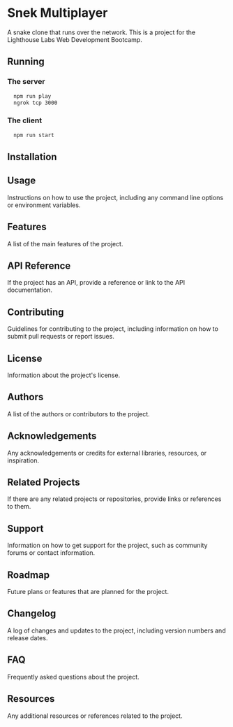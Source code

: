 # Snek Multiplayer
A snake clone that runs over the network. This is a project for the Lighthouse Labs Web Development Bootcamp.


## Running

### The server
```sh
  npm run play
  ngrok tcp 3000
```

### The client
```sh
  npm run start
```

## Installation



## Usage

Instructions on how to use the project, including any command line options or environment variables.

## Features

A list of the main features of the project.

## API Reference

If the project has an API, provide a reference or link to the API documentation.

## Contributing

Guidelines for contributing to the project, including information on how to submit pull requests or report issues.

## License

Information about the project's license.

## Authors

A list of the authors or contributors to the project.

## Acknowledgements

Any acknowledgements or credits for external libraries, resources, or inspiration.

## Related Projects

If there are any related projects or repositories, provide links or references to them.

## Support

Information on how to get support for the project, such as community forums or contact information.

## Roadmap

Future plans or features that are planned for the project.

## Changelog

A log of changes and updates to the project, including version numbers and release dates.

## FAQ

Frequently asked questions about the project.

## Resources

Any additional resources or references related to the project.
